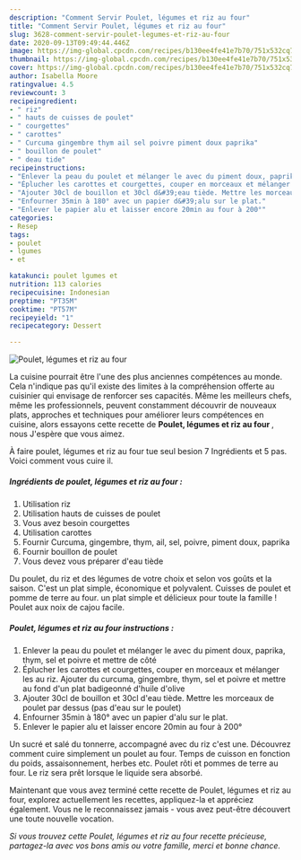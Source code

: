 ```yaml
---
description: "Comment Servir Poulet, légumes et riz au four"
title: "Comment Servir Poulet, légumes et riz au four"
slug: 3628-comment-servir-poulet-legumes-et-riz-au-four
date: 2020-09-13T09:49:44.446Z
image: https://img-global.cpcdn.com/recipes/b130ee4fe41e7b70/751x532cq70/poulet-legumes-et-riz-au-four-photo-principale-de-la-recette.jpg
thumbnail: https://img-global.cpcdn.com/recipes/b130ee4fe41e7b70/751x532cq70/poulet-legumes-et-riz-au-four-photo-principale-de-la-recette.jpg
cover: https://img-global.cpcdn.com/recipes/b130ee4fe41e7b70/751x532cq70/poulet-legumes-et-riz-au-four-photo-principale-de-la-recette.jpg
author: Isabella Moore
ratingvalue: 4.5
reviewcount: 3
recipeingredient:
- " riz"
- " hauts de cuisses de poulet"
- " courgettes"
- " carottes"
- " Curcuma gingembre thym ail sel poivre piment doux paprika"
- " bouillon de poulet"
- " deau tide"
recipeinstructions:
- "Enlever la peau du poulet et mélanger le avec du piment doux, paprika, thym, sel et poivre et mettre de côté"
- "Éplucher les carottes et courgettes, couper en morceaux et mélanger les au riz. Ajouter du curcuma, gingembre, thym, sel et poivre et mettre au fond d&#39;un plat badigeonné d&#39;huile d&#39;olive"
- "Ajouter 30cl de bouillon et 30cl d&#39;eau tiède. Mettre les morceaux de poulet par dessus (pas d&#39;eau sur le poulet)"
- "Enfourner 35min à 180° avec un papier d&#39;alu sur le plat."
- "Enlever le papier alu et laisser encore 20min au four à 200°"
categories:
- Resep
tags:
- poulet
- lgumes
- et

katakunci: poulet lgumes et 
nutrition: 113 calories
recipecuisine: Indonesian
preptime: "PT35M"
cooktime: "PT57M"
recipeyield: "1"
recipecategory: Dessert

---
```



![Poulet, légumes et riz au four](https://img-global.cpcdn.com/recipes/b130ee4fe41e7b70/751x532cq70/poulet-legumes-et-riz-au-four-photo-principale-de-la-recette.jpg)

La cuisine pourrait être l'une des plus anciennes compétences au monde. Cela n'indique pas qu'il existe des limites à la compréhension offerte au cuisinier qui envisage de renforcer ses capacités. Même les meilleurs chefs, même les professionnels, peuvent constamment découvrir de nouveaux plats, approches et techniques pour améliorer leurs compétences en cuisine, alors essayons cette recette de <strong> Poulet, légumes et riz au four </strong>, nous J'espère que vous aimez.

<!--inarticleads1-->

À faire poulet, légumes et riz au four tue seul besion 7 Ingrédients et 5 pas. Voici comment vous cuire il.

##### Ingrédients de poulet, légumes et riz au four :

1. Utilisation  riz
1. Utilisation  hauts de cuisses de poulet
1. Vous avez besoin  courgettes
1. Utilisation  carottes
1. Fournir  Curcuma, gingembre, thym, ail, sel, poivre, piment doux, paprika
1. Fournir  bouillon de poulet
1. Vous devez vous préparer  d&#39;eau tiède


Du poulet, du riz et des légumes de votre choix et selon vos goûts et la saison. C&#39;est un plat simple, économique et polyvalent. Cuisses de poulet et pomme de terre au four. un plat simple et délicieux pour toute la famille ! Poulet aux noix de cajou facile. 

<!--inarticleads2-->

##### Poulet, légumes et riz au four instructions :

1. Enlever la peau du poulet et mélanger le avec du piment doux, paprika, thym, sel et poivre et mettre de côté
1. Éplucher les carottes et courgettes, couper en morceaux et mélanger les au riz. Ajouter du curcuma, gingembre, thym, sel et poivre et mettre au fond d&#39;un plat badigeonné d&#39;huile d&#39;olive
1. Ajouter 30cl de bouillon et 30cl d&#39;eau tiède. Mettre les morceaux de poulet par dessus (pas d&#39;eau sur le poulet)
1. Enfourner 35min à 180° avec un papier d&#39;alu sur le plat.
1. Enlever le papier alu et laisser encore 20min au four à 200°


Un sucré et salé du tonnerre, accompagné avec du riz c&#39;est une. Découvrez comment cuire simplement un poulet au four. Temps de cuisson en fonction du poids, assaisonnement, herbes etc. Poulet rôti et pommes de terre au four. Le riz sera prêt lorsque le liquide sera absorbé. 

<!--inarticleads1-->

<p>
Maintenant que vous avez terminé cette recette de Poulet, légumes et riz au four, explorez actuellement les recettes, appliquez-la et appréciez également. Vous ne le reconnaissez jamais - vous avez peut-être découvert une toute nouvelle vocation.
</p>

<p>
<i>Si vous trouvez cette Poulet, légumes et riz au four recette précieuse, partagez-la avec vos bons amis ou votre famille, merci et bonne chance.</i>
</p>
